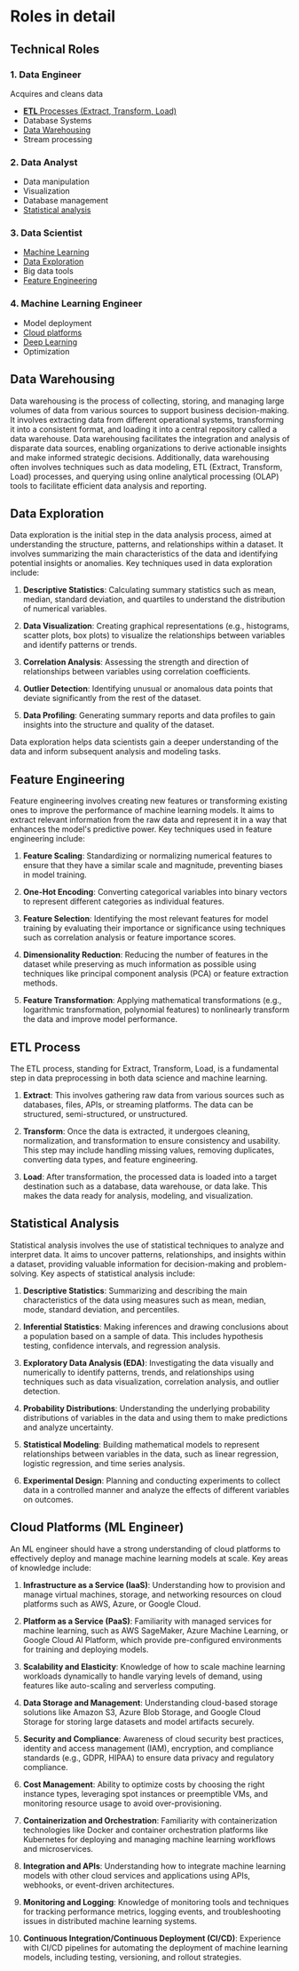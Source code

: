 # Roles in detail

## Technical Roles

### 1. Data Engineer

Acquires and cleans data

- [**ETL** Processes (Extract, Transform, Load)](#etl-process)
- Database Systems
- [Data Warehousing](#data-warehousing)
- Stream processing

### 2. Data Analyst

- Data manipulation
- Visualization
- Database management
- [Statistical analysis](#statistical-analysis)

### 3. Data Scientist

- [Machine Learning](../../1-ML/)
- [Data Exploration](#data-exploration)
- Big data tools
- [Feature Engineering](#feature-engineering)

### 4. Machine Learning Engineer

- Model deployment
- [Cloud platforms](#cloud-platforms-ml-engineer)
- [Deep Learning](../../2-DL/)
- Optimization

## Data Warehousing

Data warehousing is the process of collecting, storing, and managing large volumes of data from various sources to support business decision-making. It involves extracting data from different operational systems, transforming it into a consistent format, and loading it into a central repository called a data warehouse. Data warehousing facilitates the integration and analysis of disparate data sources, enabling organizations to derive actionable insights and make informed strategic decisions. Additionally, data warehousing often involves techniques such as data modeling, ETL (Extract, Transform, Load) processes, and querying using online analytical processing (OLAP) tools to facilitate efficient data analysis and reporting.

## Data Exploration

Data exploration is the initial step in the data analysis process, aimed at understanding the structure, patterns, and relationships within a dataset. It involves summarizing the main characteristics of the data and identifying potential insights or anomalies. Key techniques used in data exploration include:

1. **Descriptive Statistics**: Calculating summary statistics such as mean, median, standard deviation, and quartiles to understand the distribution of numerical variables.

2. **Data Visualization**: Creating graphical representations (e.g., histograms, scatter plots, box plots) to visualize the relationships between variables and identify patterns or trends.

3. **Correlation Analysis**: Assessing the strength and direction of relationships between variables using correlation coefficients.

4. **Outlier Detection**: Identifying unusual or anomalous data points that deviate significantly from the rest of the dataset.

5. **Data Profiling**: Generating summary reports and data profiles to gain insights into the structure and quality of the dataset.

Data exploration helps data scientists gain a deeper understanding of the data and inform subsequent analysis and modeling tasks.

## Feature Engineering

Feature engineering involves creating new features or transforming existing ones to improve the performance of machine learning models. It aims to extract relevant information from the raw data and represent it in a way that enhances the model's predictive power. Key techniques used in feature engineering include:

1. **Feature Scaling**: Standardizing or normalizing numerical features to ensure that they have a similar scale and magnitude, preventing biases in model training.

2. **One-Hot Encoding**: Converting categorical variables into binary vectors to represent different categories as individual features.

3. **Feature Selection**: Identifying the most relevant features for model training by evaluating their importance or significance using techniques such as correlation analysis or feature importance scores.

4. **Dimensionality Reduction**: Reducing the number of features in the dataset while preserving as much information as possible using techniques like principal component analysis (PCA) or feature extraction methods.

5. **Feature Transformation**: Applying mathematical transformations (e.g., logarithmic transformation, polynomial features) to nonlinearly transform the data and improve model performance.

## ETL Process

The ETL process, standing for Extract, Transform, Load, is a fundamental step in data preprocessing in both data science and machine learning.

1. **Extract**: This involves gathering raw data from various sources such as databases, files, APIs, or streaming platforms. The data can be structured, semi-structured, or unstructured.

2. **Transform**: Once the data is extracted, it undergoes cleaning, normalization, and transformation to ensure consistency and usability. This step may include handling missing values, removing duplicates, converting data types, and feature engineering.

3. **Load**: After transformation, the processed data is loaded into a target destination such as a database, data warehouse, or data lake. This makes the data ready for analysis, modeling, and visualization.

## Statistical Analysis

Statistical analysis involves the use of statistical techniques to analyze and interpret data. It aims to uncover patterns, relationships, and insights within a dataset, providing valuable information for decision-making and problem-solving. Key aspects of statistical analysis include:

1. **Descriptive Statistics**: Summarizing and describing the main characteristics of the data using measures such as mean, median, mode, standard deviation, and percentiles.

2. **Inferential Statistics**: Making inferences and drawing conclusions about a population based on a sample of data. This includes hypothesis testing, confidence intervals, and regression analysis.

3. **Exploratory Data Analysis (EDA)**: Investigating the data visually and numerically to identify patterns, trends, and relationships using techniques such as data visualization, correlation analysis, and outlier detection.

4. **Probability Distributions**: Understanding the underlying probability distributions of variables in the data and using them to make predictions and analyze uncertainty.

5. **Statistical Modeling**: Building mathematical models to represent relationships between variables in the data, such as linear regression, logistic regression, and time series analysis.

6. **Experimental Design**: Planning and conducting experiments to collect data in a controlled manner and analyze the effects of different variables on outcomes.

## Cloud Platforms (ML Engineer)

An ML engineer should have a strong understanding of cloud platforms to effectively deploy and manage machine learning models at scale. Key areas of knowledge include:

1. **Infrastructure as a Service (IaaS)**: Understanding how to provision and manage virtual machines, storage, and networking resources on cloud platforms such as AWS, Azure, or Google Cloud.

2. **Platform as a Service (PaaS)**: Familiarity with managed services for machine learning, such as AWS SageMaker, Azure Machine Learning, or Google Cloud AI Platform, which provide pre-configured environments for training and deploying models.

3. **Scalability and Elasticity**: Knowledge of how to scale machine learning workloads dynamically to handle varying levels of demand, using features like auto-scaling and serverless computing.

4. **Data Storage and Management**: Understanding cloud-based storage solutions like Amazon S3, Azure Blob Storage, and Google Cloud Storage for storing large datasets and model artifacts securely.

5. **Security and Compliance**: Awareness of cloud security best practices, identity and access management (IAM), encryption, and compliance standards (e.g., GDPR, HIPAA) to ensure data privacy and regulatory compliance.

6. **Cost Management**: Ability to optimize costs by choosing the right instance types, leveraging spot instances or preemptible VMs, and monitoring resource usage to avoid over-provisioning.

7. **Containerization and Orchestration**: Familiarity with containerization technologies like Docker and container orchestration platforms like Kubernetes for deploying and managing machine learning workflows and microservices.

8. **Integration and APIs**: Understanding how to integrate machine learning models with other cloud services and applications using APIs, webhooks, or event-driven architectures.

9. **Monitoring and Logging**: Knowledge of monitoring tools and techniques for tracking performance metrics, logging events, and troubleshooting issues in distributed machine learning systems.

10. **Continuous Integration/Continuous Deployment (CI/CD)**: Experience with CI/CD pipelines for automating the deployment of machine learning models, including testing, versioning, and rollout strategies.
